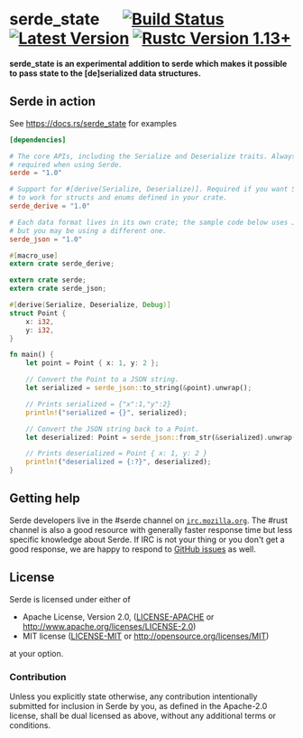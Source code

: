 # serde_state &emsp; [![Build Status]][travis] [![Latest Version]][crates.io] [![Rustc Version 1.13+]][rustc]

[Build Status]: https://api.travis-ci.org/Marwes/serde_state.svg?branch=master
[travis]: https://travis-ci.org/Marwes/serde_state
[Latest Version]: https://img.shields.io/crates/v/serde_state.svg
[crates.io]: https://crates.io/crates/serde_state
[Rustc Version 1.13+]: https://img.shields.io/badge/rustc-1.13+-lightgray.svg
[rustc]: https://blog.rust-lang.org/2016/11/10/Rust-1.13.html


**serde_state is an experimental addition to serde which makes it possible to pass state to the [de]serialized data structures.**

## Serde in action

See https://docs.rs/serde_state for examples

```toml
[dependencies]

# The core APIs, including the Serialize and Deserialize traits. Always
# required when using Serde.
serde = "1.0"

# Support for #[derive(Serialize, Deserialize)]. Required if you want Serde
# to work for structs and enums defined in your crate.
serde_derive = "1.0"

# Each data format lives in its own crate; the sample code below uses JSON
# but you may be using a different one.
serde_json = "1.0"
```

</details>
<p></p>

```rust
#[macro_use]
extern crate serde_derive;

extern crate serde;
extern crate serde_json;

#[derive(Serialize, Deserialize, Debug)]
struct Point {
    x: i32,
    y: i32,
}

fn main() {
    let point = Point { x: 1, y: 2 };

    // Convert the Point to a JSON string.
    let serialized = serde_json::to_string(&point).unwrap();

    // Prints serialized = {"x":1,"y":2}
    println!("serialized = {}", serialized);

    // Convert the JSON string back to a Point.
    let deserialized: Point = serde_json::from_str(&serialized).unwrap();

    // Prints deserialized = Point { x: 1, y: 2 }
    println!("deserialized = {:?}", deserialized);
}
```

## Getting help

Serde developers live in the #serde channel on
[`irc.mozilla.org`](https://wiki.mozilla.org/IRC). The #rust channel is also a
good resource with generally faster response time but less specific knowledge
about Serde. If IRC is not your thing or you don't get a good response, we are
happy to respond to [GitHub issues](https://github.com/serde-rs/serde/issues/new)
as well.

## License

Serde is licensed under either of

 * Apache License, Version 2.0, ([LICENSE-APACHE](LICENSE-APACHE) or
   http://www.apache.org/licenses/LICENSE-2.0)
 * MIT license ([LICENSE-MIT](LICENSE-MIT) or
   http://opensource.org/licenses/MIT)

at your option.

### Contribution

Unless you explicitly state otherwise, any contribution intentionally submitted
for inclusion in Serde by you, as defined in the Apache-2.0 license, shall be
dual licensed as above, without any additional terms or conditions.

